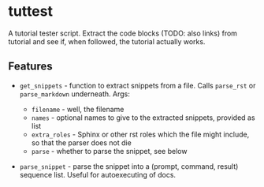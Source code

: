 # tuttest

A tutorial tester script. Extract the code blocks (TODO: also links) from tutorial and see if, when followed, the tutorial actually works.

## Features

* `get_snippets` - function to extract snippets from a file. Calls `parse_rst` or `parse_markdown` underneath. Args:

  * `filename` - well, the filename
  * `names` - optional names to give to the extracted snippets, provided as list
  * `extra_roles` - Sphinx or other rst roles which the file might include, so that the parser does not die
  * `parse` - whether to parse the snippet, see below
  
* `parse_snippet` - parse the snippet into a (prompt, command, result) sequence list. Useful for autoexecuting of docs.

